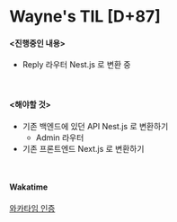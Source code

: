 Wayne's TIL [D+87]
===

#### <진행중인 내용>

- Reply 라우터 Nest.js 로 변환 중

<br>

#### <해야할 것>
  
- 기존 백엔드에 있던 API Nest.js 로 변환하기
  - Admin 라우터
- 기존 프론트엔드 Next.js 로 변환하기

<br>

#### Wakatime

[와카타임 인증](https://github.com/RyeinKim/TIL/blob/main/wakatime/Nov/20231124.png)